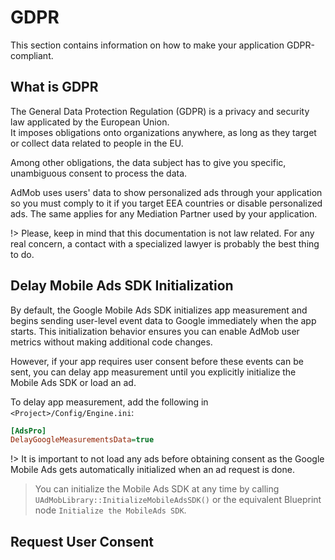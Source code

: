 # GDPR
This section contains information on how to make your application GDPR-compliant.

## What is GDPR
The General Data Protection Regulation (GDPR) is a privacy and security law applicated by the European Union.  
It imposes obligations onto organizations anywhere, as long as they target or collect data related to people in the EU.

Among other obligations, the data subject has to give you specific, unambiguous consent to process the data.

AdMob uses users' data to show personalized ads through your application so you must comply to it if you target EEA countries or disable
personalized ads. The same applies for any Mediation Partner used by your application.

!> Please, keep in mind that this documentation is not law related. For any real concern, a contact with a specialized lawyer is probably the best thing to do.

## Delay Mobile Ads SDK Initialization
By default, the Google Mobile Ads SDK initializes app measurement and begins sending user-level event 
data to Google immediately when the app starts. This initialization behavior ensures you can enable AdMob 
user metrics without making additional code changes.

However, if your app requires user consent before these events can be sent, you can delay app measurement 
until you explicitly initialize the Mobile Ads SDK or load an ad.

To delay app measurement, add the following in `<Project>/Config/Engine.ini`:
```ini
[AdsPro]
DelayGoogleMeasurementsData=true
```

!> It is important to not load any ads before obtaining consent as the Google Mobile Ads gets automatically initialized when an ad request is done.

> You can initialize the Mobile Ads SDK at any time by calling `UAdMobLibrary::InitializeMobileAdsSDK()` or the equivalent Blueprint node `Initialize the MobileAds SDK`.

## Request User Consent